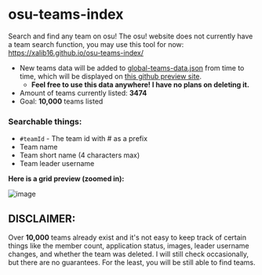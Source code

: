 # osu-teams-index

Search and find any team on osu!
The osu! website does not currently have a team search function, you may use this tool for now:
https://xalib16.github.io/osu-teams-index/

- New teams data will be added to [global-teams-data.json](https://github.com/xalib16/osu-teams-index/edit/main/global-teams-data.json) from time to time, which will be displayed on [this github preview site](https://xalib16.github.io/osu-teams-index/).
  - **Feel free to use this data anywhere! I have no plans on deleting it.**
- Amount of teams currently listed: **3474**
- Goal: **10,000** teams listed

### Searchable things:
- `#teamId` - The team id with # as a prefix
- Team name
- Team short name (4 characters max)
- Team leader username

**Here is a grid preview (zoomed in):**

![image](https://github.com/user-attachments/assets/7b62f13e-de75-4524-9bbe-fdb56af787c3)

## DISCLAIMER:
Over **10,000** teams already exist and it's not easy to keep track of certain things like the member count, application status, images, leader username changes, and whether the team was deleted. I will still check occasionally, but there are no guarantees. For the least, you will be still able to find teams.
